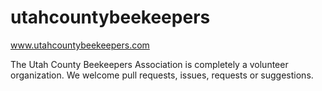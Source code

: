 # utahcountybeekeepers
www.utahcountybeekeepers.com

The Utah County Beekeepers Association is completely a volunteer organization. We welcome pull requests, issues, requests or suggestions.
